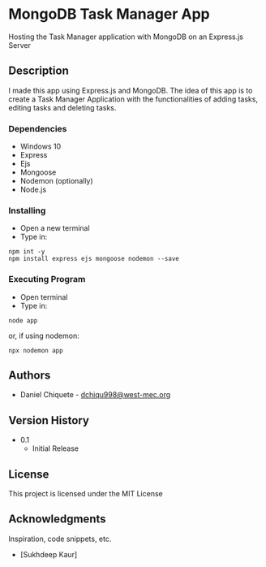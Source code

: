 # MongoDB Task Manager App
Hosting the Task Manager application with MongoDB on an Express.js Server

## Description
I made this app using Express.js and MongoDB. The idea of this app is to create a Task Manager Application with the functionalities of adding tasks, editing tasks and deleting tasks. 

### Dependencies
* Windows 10
* Express
* Ejs
* Mongoose
* Nodemon (optionally)
* Node.js

### Installing
* Open a new terminal
* Type in:
```
npm int -y
npm install express ejs mongoose nodemon --save
```

### Executing Program
* Open terminal
* Type in: 
```
node app
```
or, if using nodemon:
```
npx nodemon app
```

## Authors 

* Daniel Chiquete - dchiqu998@west-mec.org

## Version History 

* 0.1
    * Initial Release

## License

This project is licensed under the MIT License

## Acknowledgments

Inspiration, code snippets, etc.
* [Sukhdeep Kaur]